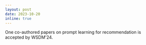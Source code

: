 ```yaml
---
layout: post
date: 2023-10-20
inline: true
---
```

One co-authored papers on prompt learning for recommendation is accepted by WSDM'24.
